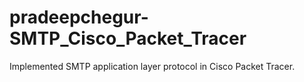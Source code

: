 # pradeepchegur-SMTP_Cisco_Packet_Tracer
Implemented SMTP application layer protocol in Cisco Packet Tracer. 
